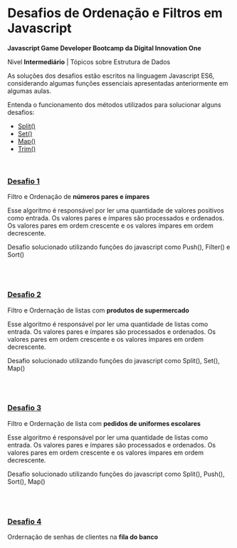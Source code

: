 # Desafios de Ordenação e Filtros em Javascript

**Javascript Game Developer Bootcamp da Digital Innovation One**



Nivel **Intermediário** | Tópicos sobre Estrutura de Dados

As soluções dos desafios estão escritos na linguagem Javascript ES6, considerando algumas funções essenciais apresentadas anteriormente em algumas aulas.

Entenda o funcionamento dos métodos utilizados para solucionar alguns desafios:

- [Split()](https://developer.mozilla.org/pt-BR/docs/Web/JavaScript/Reference/Global_Objects/String/split)
- [Set()](https://developer.mozilla.org/pt-BR/docs/Web/JavaScript/Reference/Global_Objects/Set)
- [Map()](https://developer.mozilla.org/pt-BR/docs/Web/JavaScript/Reference/Global_Objects/Map)
- [Trim()]()

<br/>

### [Desafio 1](1-NumerosOrdenacao.js)

Filtro e Ordenação de **números pares e ímpares**

Esse algoritmo é responsável por ler uma quantidade de valores positivos como entrada. Os valores pares e ímpares são processados e ordenados. Os valores pares em ordem crescente e os valores ímpares em ordem decrescente.

Desafio solucionado utilizando funções do javascript como Push(), Filter() e Sort()

<br/><br/>

### [Desafio 2](2-ListasOrdenadas.js)

Filtro e Ordernação de listas com **produtos de supermercado**

Esse algoritmo é responsável por ler uma quantidade de listas como entrada. Os valores pares e ímpares são processados e ordenados. Os valores pares em ordem crescente e os valores ímpares em ordem decrescente.

Desafio solucionado utilizando funções do javascript como Split(), Set(), Map()

<br/><br/>

### [Desafio 3](3-UniformesOrdenados.js)

Filtro e Ordernação de lista com **pedidos de uniformes escolares**

Esse algoritmo é responsável por ler uma quantidade de listas como entrada. Os valores pares e ímpares são processados e ordenados. Os valores pares em ordem crescente e os valores ímpares em ordem decrescente.

Desafio solucionado utilizando funções do javascript como Split(), Push(), Sort(), Map()

<br/><br/>

### [Desafio 4](4-FilasDoBanco.js)

Ordernação de senhas de clientes na **fila do banco**
